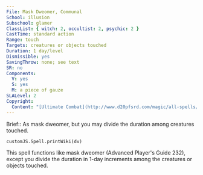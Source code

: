 ```yaml
---
File: Mask Dweomer, Communal
School: illusion
Subschool: glamer
ClassList: { witch: 2, occultist: 2, psychic: 2 }
CastTime: standard action
Range: touch
Targets: creatures or objects touched
Duration: 1 day/level
Dismissible: yes
SavingThrow: none; see text
SR: no
Components:
  V: yes
  S: yes
  M: a piece of gauze
SLALevel: 2
Copyright:
  Content: "[Ultimate Combat](http://www.d20pfsrd.com/magic/all-spells/m/mask-dweomer#TOC-Mask-Dweomer-Communal)"
---
```

Brief:: As mask dweomer, but you may divide the duration among creatures touched.

```dataviewjs
customJS.Spell.printWiki(dv)
```

This spell functions like mask dweomer (Advanced Player's Guide 232), except you divide the duration in 1-day increments among the creatures or objects touched.
